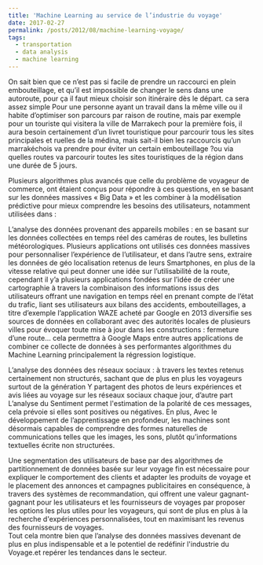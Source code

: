 ```yaml
---
title: 'Machine Learning au service de l’industrie du voyage'
date: 2017-02-27
permalink: /posts/2012/08/machine-learning-voyage/
tags:
  - transportation
  - data analysis
  - machine learning
---
```


  On sait bien que ce n’est pas si facile de prendre un raccourci en plein embouteillage, et qu’il est impossible de changer le sens dans une autoroute, pour ça il faut mieux choisir son itinéraire dès le départ. ca sera assez simple Pour une personne ayant un travail dans la même ville ou il habite d’optimiser son parcours par raison de routine, mais par exemple pour un touriste qui visitera la ville de Marrakech pour la première fois, il aura besoin certainement d’un livret touristique pour parcourir tous les sites principales et ruelles de la médina, mais sait-il bien les raccourcis qu’un marrakéchois va prendre pour éviter un certain embouteillage ?ou via quelles routes va parcourir toutes les sites touristiques de la région dans une durée de 5 jours.  

Plusieurs algorithmes plus avancés que celle du problème de voyageur de commerce, ont étaient conçus pour répondre à ces questions, en se basant sur les données massives « Big Data » et les combiner à la modélisation prédictive pour mieux comprendre les besoins des utilisateurs, notamment utilisées dans :  

L’analyse des données provenant des appareils mobiles : en se basant sur les données collectées en temps réel des caméras de routes, les bulletins météorologiques. Plusieurs applications ont utilisés ces données massives pour personnaliser l’expérience de l’utilisateur, et dans l’autre sens, extraire les  données de géo localisation retenus de leurs Smartphones, en plus de la vitesse relative qui peut donner une idée sur l’utilisabilité de la route, cependant il y’a plusieurs applications fondées sur l’idée de créer une cartographie à travers la combinaison des informations issus des utilisateurs offrant une navigation en temps réel en prenant compte de l’état du trafic, liant ses utilisateurs aux bilans des accidents, embouteillages, a titre d’exemple l’application WAZE acheté par Google en 2013 diversifie ses sources de données en collaborant avec des autorités locales de plusieurs villes pour évoquer toute mise à jour dans les constructions : fermeture d’une route… cela permettra à Google Maps entre autres applications  de combiner ce collecte de données à ses performantes algorithmes du Machine Learning principalement la régression logistique.  

L’analyse des données des réseaux sociaux : à travers les textes retenus certainement non structurés, sachant que de plus en plus les voyageurs surtout de la génération Y partagent des photos de leurs expériences et avis liées au voyage sur les réseaux sociaux chaque jour, d’autre part L’analyse du Sentiment permet l'estimation de la polarité de ces messages, cela prévoie si elles sont positives ou négatives. En plus, Avec le développement de l’apprentissage en profondeur, les machines sont désormais capables de comprendre des formes naturelles de communications telles que les images, les sons, plutôt qu’informations textuelles écrite non structurées.  

Une segmentation des utilisateurs de base par des algorithmes de partitionnement de données basée sur leur voyage fin est nécessaire pour expliquer le comportement des clients et adapter les produits de voyage et le placement  des annonces  et campagnes publicitaires en conséquence, à travers des systèmes de recommandation, qui offrent une valeur gagnant-gagnant pour les utilisateurs et les fournisseurs de voyages par proposer les options les plus utiles pour les voyageurs, qui sont de plus en plus à la recherche d'expériences personnalisées, tout en maximisant les revenus des fournisseurs de voyages.  
Tout cela montre bien que l’analyse des données massives devenant de plus en plus indispensable et a le potentiel de redéfinir l'industrie du Voyage.et repérer les tendances dans le secteur.
